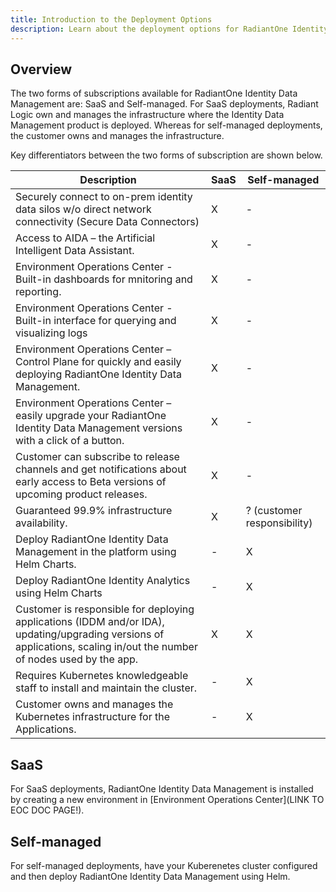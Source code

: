 ```yaml
---
title: Introduction to the Deployment Options
description: Learn about the deployment options for RadiantOne Identity Data Management.
---
```


## Overview

The two forms of subscriptions available for RadiantOne Identity Data Management are: SaaS and Self-managed.
For SaaS deployments, Radiant Logic own and manages the infrastructure where the Identity Data Management product is deployed. 
Whereas for self-managed deployments, the customer owns and manages the infrastructure.

Key differentiators between the two forms of subscription are shown below.

Description	| SaaS | Self-managed
-|-|-
Securely connect to on-prem identity data silos w/o direct network connectivity (Secure Data Connectors)  	| X | - 
Access to AIDA – the Artificial Intelligent Data Assistant​.	| X | -
Environment Operations Center - Built-in dashboards for mnitoring and reporting​.	| X | -
Environment Operations Center - Built-in interface for querying and visualizing logs 	| X | -
Environment Operations Center – Control Plane for quickly and easily deploying RadiantOne Identity Data Management.  	| X | -
Environment Operations Center – easily  upgrade your RadiantOne Identity Data Management versions with a click of a button.  	| X | -
Customer can subscribe to release channels and get notifications about early access to Beta versions of upcoming product releases. | X | - 
Guaranteed 99.9% infrastructure availability. | X | ? (customer responsibility)
Deploy RadiantOne Identity Data Management in the platform using Helm Charts. | - | X
Deploy RadiantOne Identity Analytics using Helm Charts | - | X
Customer is responsible for deploying applications (IDDM and/or IDA), updating/upgrading versions of applications, scaling in/out the number of nodes used by the app. | X | X
Requires Kubernetes knowledgeable staff to install and maintain the cluster. | - | X
Customer owns and manages the Kubernetes infrastructure for the Applications. | - | X


## SaaS

For SaaS deployments, RadiantOne Identity Data Management is installed by creating a new environment in [Environment Operations Center](LINK TO EOC DOC PAGE!).

## Self-managed

For self-managed deployments, have your Kuberenetes cluster configured and then deploy RadiantOne Identity Data Management using Helm.

